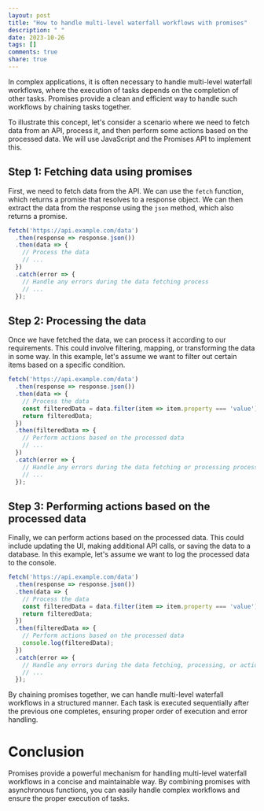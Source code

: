 ```yaml
---
layout: post
title: "How to handle multi-level waterfall workflows with promises"
description: " "
date: 2023-10-26
tags: []
comments: true
share: true
---
```


In complex applications, it is often necessary to handle multi-level waterfall workflows, where the execution of tasks depends on the completion of other tasks. Promises provide a clean and efficient way to handle such workflows by chaining tasks together.

To illustrate this concept, let's consider a scenario where we need to fetch data from an API, process it, and then perform some actions based on the processed data. We will use JavaScript and the Promises API to implement this.

## Step 1: Fetching data using promises

First, we need to fetch data from the API. We can use the `fetch` function, which returns a promise that resolves to a response object. We can then extract the data from the response using the `json` method, which also returns a promise.

```javascript
fetch('https://api.example.com/data')
  .then(response => response.json())
  .then(data => {
    // Process the data
    // ...
  })
  .catch(error => {
    // Handle any errors during the data fetching process
    // ...
  });
```

## Step 2: Processing the data

Once we have fetched the data, we can process it according to our requirements. This could involve filtering, mapping, or transforming the data in some way. In this example, let's assume we want to filter out certain items based on a specific condition.

```javascript
fetch('https://api.example.com/data')
  .then(response => response.json())
  .then(data => {
    // Process the data
    const filteredData = data.filter(item => item.property === 'value');
    return filteredData;
  })
  .then(filteredData => {
    // Perform actions based on the processed data
    // ...
  })
  .catch(error => {
    // Handle any errors during the data fetching or processing process
    // ...
  });
```

## Step 3: Performing actions based on the processed data

Finally, we can perform actions based on the processed data. This could include updating the UI, making additional API calls, or saving the data to a database. In this example, let's assume we want to log the processed data to the console.

```javascript
fetch('https://api.example.com/data')
  .then(response => response.json())
  .then(data => {
    // Process the data
    const filteredData = data.filter(item => item.property === 'value');
    return filteredData;
  })
  .then(filteredData => {
    // Perform actions based on the processed data
    console.log(filteredData);
  })
  .catch(error => {
    // Handle any errors during the data fetching, processing, or actions process
    // ...
  });
```

By chaining promises together, we can handle multi-level waterfall workflows in a structured manner. Each task is executed sequentially after the previous one completes, ensuring proper order of execution and error handling.

# Conclusion

Promises provide a powerful mechanism for handling multi-level waterfall workflows in a concise and maintainable way. By combining promises with asynchronous functions, you can easily handle complex workflows and ensure the proper execution of tasks.